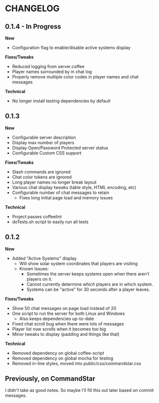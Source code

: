 CHANGELOG
=========

0.1.4 - In Progress
-----

**New**

* Configuration flag to enable/disable active systems display

**Fixes/Tweaks**

* Reduced logging from server.coffee
* Player names surrounded by <brackets> in chat log
* Properly remove multiple color codes in player names and chat messages

**Technical**

* No longer install testing dependencies by default


0.1.3
-----

**New**

* Configurable server description
* Display max number of players
* Display Open/Password Protected server status
* Configurable Custom CSS support

**Fixes/Tweaks**

* Slash commands are ignored
* Chat color tokens are ignored
* Long player names no longer break layout
* Various chat display tweaks (table style, HTML encoding, etc)
* Configurable number of chat messages to retain
  * Fixes long initial page load and memory issues

**Technical**

* Project passes coffeelint
* doTests.sh script to easily run all tests

0.1.2
-----

**New**

* Added "Active Systems" display
    * Will show solar system coordinates that players are visiting
    * Known Issues:
        * Sometimes the server keeps systems open when there aren't players
          on it.
        * Cannot currently determine *which* players are in which system.
        * Systems can be "active" for 30 seconds after a player leaves.

**Fixes/Tweaks**

* Show 50 chat messages on page load instead of 20
* One script to run the server for both Linux and Windows
    * Also keeps dependencies up-to-date
* Fixed chat scroll bug when there were lots of messages
* Player list now scrolls when it becomes too big
* Minor tweaks to display (padding and things like that)

**Technical**

* Removed dependency on global coffee-script
* Removed dependency on global mocha for testing
* Removed in-line styles, moved into public/css/commandstar.css

Previously, on CommandStar
--------------------------

I didn't take as good notes.  So maybe I'll fill this out later based on commit
messages.


